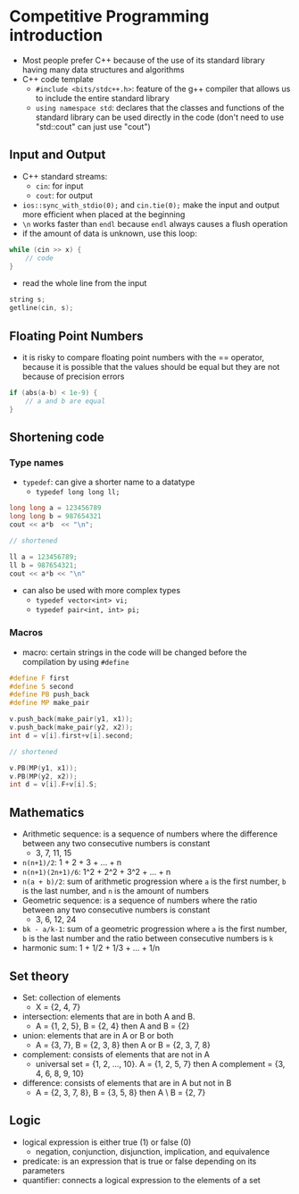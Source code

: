 # Competitive Programming introduction

- Most people prefer C++ because of the use of its standard library having many data structures and algorithms
- C++ code template
  - `#include <bits/stdc++.h>`: feature of the g++ compiler that allows us to include the entire standard library
  - `using namespace std`: declares that the classes and functions of the standard library can be used directly in the code (don't need to use "std::cout" can just use "cout")

## Input and Output

- C++ standard streams:
  - `cin`: for input
  - `cout`: for output
- `ios::sync_with_stdio(0);` and `cin.tie(0);` make the input and output more efficient when placed at the beginning
- `\n` works faster than `endl` because `endl` always causes a flush operation
- if the amount of data is unknown, use this loop:

```C++
while (cin >> x) {
    // code
}
```

- read the whole line from the input

```C++
string s;
getline(cin, s);
```

## Floating Point Numbers

- it is risky to compare floating point numbers with the == operator, because it is possible that the values should be equal but they are not because of precision errors

```C++
if (abs(a-b) < 1e-9) {
    // a and b are equal
}
```

## Shortening code

### Type names

- `typedef`: can give a shorter name to a datatype
  - `typedef long long ll;`

```C++
long long a = 123456789
long long b = 987654321
cout << a*b  << "\n";

// shortened

ll a = 123456789;
ll b = 987654321;
cout << a*b << "\n"
```

- can also be used with more complex types
  - `typedef vector<int> vi;`
  - `typedef pair<int, int> pi;`

### Macros

- macro: certain strings in the code will be changed before the compilation by using `#define`

```C++
#define F first
#define S second
#define PB push_back
#define MP make_pair

v.push_back(make_pair(y1, x1));
v.push_back(make_pair(y2, x2));
int d = v[i].first+v[i].second;

// shortened

v.PB(MP(y1, x1));
v.PB(MP(y2, x2));
int d = v[i].F+v[i].S;
```

## Mathematics

- Arithmetic sequence: is a sequence of numbers where the difference between any two consecutive numbers is constant
  - 3, 7, 11, 15
- `n(n+1)/2`: 1 + 2 + 3 + ... + n
- `n(n+1)(2n+1)/6`: 1^2 + 2^2 + 3^2 + ... + n
- `n(a + b)/2`: sum of arithmetic progression where `a` is the first number, `b` is the last number, and `n` is the amount of numbers
- Geometric sequence: is a sequence of numbers where the ratio between any two consecutive numbers is constant
  - 3, 6, 12, 24
- `bk - a/k-1`: sum of a geometric progression where `a` is the first number, `b` is the last number and the ratio between consecutive numbers is `k`
- harmonic sum: 1 + 1/2 + 1/3 + ... + 1/n

## Set theory

- Set: collection of elements
  - X = {2, 4, 7}
- intersection: elements that are in both A and B.
  - A = {1, 2, 5}, B = {2, 4} then A and B = {2}
- union: elements that are in A or B or both
  - A = {3, 7}, B = {2, 3, 8} then A or B = {2, 3, 7, 8}
- complement: consists of elements that are not in A
  - universal set = {1, 2, ..., 10}. A = {1, 2, 5, 7} then A complement = {3, 4, 6, 8, 9, 10}
- difference: consists of elements that are in A but not in B
  - A = {2, 3, 7, 8}, B = {3, 5, 8} then A \ B = {2, 7}

## Logic

- logical expression is either true (1) or false (0)
  - negation, conjunction, disjunction, implication, and equivalence
- predicate: is an expression that is true or false depending on its parameters
- quantifier: connects a logical expression to the elements of a set
